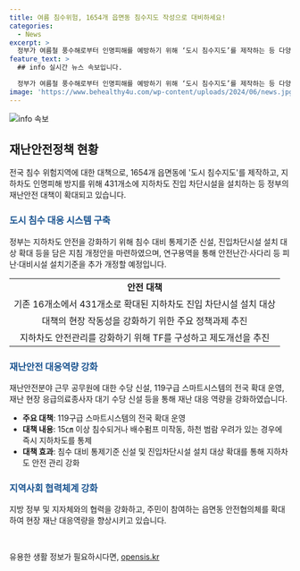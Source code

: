 ```yaml
---
title: 여름 침수위험, 1654개 읍면동 침수지도 작성으로 대비하세요!
categories:
  - News
excerpt: >
  정부가 여름철 풍수해로부터 인명피해를 예방하기 위해 ‘도시 침수지도’를 제작하는 등 다양한 대책을 추진 중이다. 지하차도 인명피해 방지를 위해 지하차도 진입 차단시설 설치 대상을 기존16개소에서 431개소로 확대하고, 기후위기 재난대응 혁신방안에 대한 상반기 추진성과를 점검했다. 또한, 주요 정책과제를 집중적으로 추진하여 재난안전분야의 핵심과제를 빈틈없이 추진하고자 하고, 관련 지침을 추가 개정할 예정이다. 행안부는 월 1회 점검 회의를 개최해 주요 과제에 대한 추진 상황을 점검하고, 안전 사각지대를 발굴하는 등 적극적으로 지원할 계획이다.
feature_text: >
  ## info 실시간 뉴스 속보입니다.

  정부가 여름철 풍수해로부터 인명피해를 예방하기 위해 ‘도시 침수지도’를 제작하는 등 다양한 대책을 추진 중이다. 지하차도 인명피해 방지를 위해 지하차도 진입 차단시설 설치 대상을 기존16개소에서 431개소로 확대하고, 기후위기 재난대응 혁신방안에 대한 상반기 추진성과를 점검했다. 또한, 주요 정책과제를 집중적으로 추진하여 재난안전분야의 핵심과제를 빈틈없이 추진하고자 하고, 관련 지침을 추가 개정할 예정이다. 행안부는 월 1회 점검 회의를 개최해 주요 과제에 대한 추진 상황을 점검하고, 안전 사각지대를 발굴하는 등 적극적으로 지원할 계획이다.
image: 'https://www.behealthy4u.com/wp-content/uploads/2024/06/news.jpg'
---
```


<p><img src="https://www.behealthy4u.com/wp-content/uploads/2024/06/news.jpg" alt="info 속보" /></p>

<h2 data-ke-size="size26">재난안전정책 현황</h2>

<p>전국 침수 위험지역에 대한 대책으로, 1654개 읍면동에 '도시 침수지도'를 제작하고, 지하차도 인명피해 방지를 위해 431개소에 지하차도 진입 차단시설을 설치하는 등 정부의 재난안전 대책이 확대되고 있습니다.</p>

<h3><b><span style="color: #1a5490;">도시 침수 대응 시스템 구축</span></b></h3>

<p>정부는 지하차도 안전을 강화하기 위해 침수 대비 통제기준 신설, 진입차단시설 설치 대상 확대 등을 담은 지침 개정안을 마련하였으며, 연구용역을 통해 안전난간·사다리 등 피난·대비시설 설치기준을 추가 개정할 예정입니다.</p>

<table>
  <tr>
    <td style="text-align: center; height: 17px;"><b>안전 대책</b></td>
  </tr>
  <tr>
    <td style="text-align: center; height: 17px;">기존 16개소에서 431개소로 확대된 지하차도 진입 차단시설 설치 대상</td>
  </tr>
  <tr>
    <td style="text-align: center; height: 17px;">대책의 현장 작동성을 강화하기 위한 주요 정책과제 추진</td>
  </tr>
  <tr>
    <td style="text-align: center; height: 17px;">지하차도 안전관리를 강화하기 위해 TF를 구성하고 제도개선을 추진</td>
  </tr>
</table>

<h3><b><span style="color: #1a5490;">재난안전 대응역량 강화</span></b></h3>

<p>재난안전분야 근무 공무원에 대한 수당 신설, 119구급 스마트시스템의 전국 확대 운영, 재난 현장 응급의료종사자 대기 수당 신설 등을 통해 재난 대응 역량을 강화하였습니다.</p>

<ul>
  <li><b>주요 대책</b>: 119구급 스마트시스템의 전국 확대 운영</li>
  <li><b>대책 내용</b>: 15㎝ 이상 침수되거나 배수펌프 미작동, 하천 범람 우려가 있는 경우에 즉시 지하차도를 통제</li>
  <li><b>대책 효과</b>: 침수 대비 통제기준 신설 및 진입차단시설 설치 대상 확대를 통해 지하차도 안전 관리 강화</li>
</ul>

<h3><b><span style="color: #1a5490;">지역사회 협력체계 강화</span></b></h3>

<p>지방 정부 및 지자체와의 협력을 강화하고, 주민이 참여하는 읍면동 안전협의체를 확대하여 현장 재난 대응역량을 향상시키고 있습니다.</p>

<p data-ke-size="size16">&nbsp;</p>
유용한 생활 정보가 필요하시다면, <a href="https://opensis.kr" rel="dofollow">opensis.kr</a>


